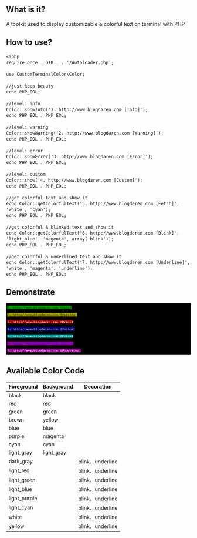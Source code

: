 ## What is it?
A toolkit used to display customizable & colorful text on terminal with PHP

## How to use?
```
<?php
require_once __DIR__ . '/Autoloader.php';

use CustomTerminalColor\Color;

//just keep beauty
echo PHP_EOL;

//level: info
Color::showInfo('1. http://www.blogdaren.com [Info]');
echo PHP_EOL . PHP_EOL;

//level: warning
Color::showWarning('2. http://www.blogdaren.com [Warning]');
echo PHP_EOL . PHP_EOL;

//level: error
Color::showError('3. http://www.blogdaren.com [Error]');
echo PHP_EOL . PHP_EOL;

//level: custom
Color::show('4. http://www.blogdaren.com [Custom]');
echo PHP_EOL . PHP_EOL;

//get colorful text and show it
echo Color::getColorfulText('5. http://www.blogdaren.com [Fetch]', 'white', 'cyan');
echo PHP_EOL . PHP_EOL;

//get colorful & blinked text and show it
echo Color::getColorfulText('6. http://www.blogdaren.com [Blink]', 'light_blue', 'magenta', array('blink'));
echo PHP_EOL . PHP_EOL;

//get colorful & underlined text and show it
echo Color::getColorfulText('7. http://www.blogdaren.com [Underline]', 'white', 'magenta', 'underline');
echo PHP_EOL . PHP_EOL;
```

## Demonstrate
![demo](https://github.com/blogdaren/CustomTerminalColor/blob/master/image/demo.png)

## Available Color Code
| Foreground  | Background  |  Decoration      |
| ----------  | ----------  |  ----------      |
| black       | black       |                  |
| red         | red         |                  |
| green       | green       |                  |
| brown       | yellow      |                  |
| blue        | blue        |                  |
| purple      | magenta     |                  |
| cyan        | cyan        |                  |
| light_gray  | light_gray  |                  |
| dark_gray   |             | blink、underline |
| light_red   |             | blink、underline |
| light_green |             | blink、underline |
| light_blue  |             | blink、underline |
| light_purple|             | blink、underline |
| light_cyan  |             | blink、underline |
| white       |             | blink、underline |
| yellow      |             | blink、underline |

